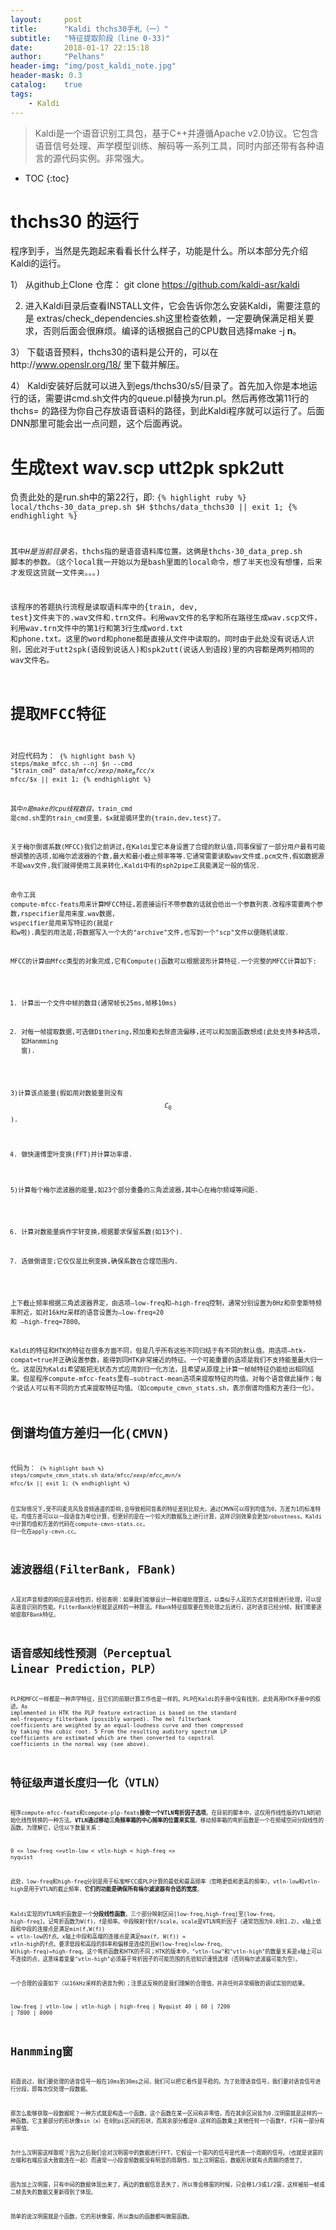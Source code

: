 ```yaml
---
layout:     post
title:      "Kaldi thchs30手札（一）" 
subtitle:   "特征提取阶段（line 0-33)"
date:       2018-01-17 22:15:18
author:     "Pelhans"
header-img: "img/post_kaldi_note.jpg"
header-mask: 0.3 
catalog:    true
tags:
    - Kaldi
---
```



> Kaldi是一个语音识别工具包，基于C++并遵循Apache v2.0协议。它包含语音信号处理、声学模型训练、解码等一系列工具，同时内部还带有各种语言的源代码实例。非常强大。

* TOC
{:toc}

#  thchs30 的运行

程序到手，当然是先跑起来看看长什么样子，功能是什么。所以本部分先介绍Kaldi的运行。

1） 从github上Clone 仓库： git clone https://github.com/kaldi-asr/kaldi

2) 进入Kaldi目录后查看INSTALL文件，它会告诉你怎么安装Kaldi，需要注意的是 extras/check_dependencies.sh这里检查依赖，一定要确保满足相关要求，否则后面会很麻烦。编译的话根据自己的CPU数目选择make -j **n**。

3） 下载语音预料，thchs30的语料是公开的，可以在http://www.openslr.org/18/ 里下载并解压。

4） Kaldi安装好后就可以进入到egs/thchs30/s5/目录了。首先加入你是本地运行的话，需要讲cmd.sh文件内的queue.pl替换为run.pl。然后再修改第11行的thchs= 的路径为你自己存放语音语料的路径，到此Kaldi程序就可以运行了。后面DNN那里可能会出一点问题，这个后面再说。

# 生成text wav.scp utt2pk spk2utt

负责此处的是run.sh中的第22行，即:
<code class="hljs livecodeserver">{% highlight ruby %}
local/thchs-30_data_prep.sh $H $thchs/data_thchs30 || exit 1;
{% endhighlight %}

其中$H 是当前目录名，$thchs指的是语音语料库位置。这俩是thchs-30_data_prep.sh 脚本的参数。（这个local我一开始以为是bash里面的local命令，想了半天也没有想懂，后来才发现这货就一文件夹。。。)

该程序的答题执行流程是读取语料库中的{train, dev, test}文件夹下的.wav文件和.trn文件。利用wav文件的名字和所在路径生成wav.scp文件，利用wav.trn文件中的第1行和第3行生成word.txt 和phone.txt。这里的word和phone都是直接从文件中读取的。同时由于此处没有说话人识别，因此对于utt2spk(语段到说话人)和spk2utt(说话人到语段)里的内容都是两列相同的wav文件名。

# 提取MFCC特征

对应代码为：
<code class="hljs livecodeserver">{% highlight bash %}
steps/make_mfcc.sh --nj $n --cmd "$train_cmd" data/mfcc/$x exp/make_mfcc/$x mfcc/$x || exit 1;
{% endhighlight %}

其中$n是make的cpu线程数目，$train_cmd 是cmd.sh里的train_cmd变量，$x就是循环里的{train,dev,test}了。

关于梅尔倒谱系数(MFCC)我们之前讲过,在Kaldi里它本身设置了合理的默认值,同事保留了一部分用户最有可能想调整的选项,如梅尔滤波器的个数,最大和最小截止频率等等.它通常需要读取wav文件或.pcm文件,假如数据源不是wav文件,我们就得使用工具来转化,Kaldi中有的sph2pipe工具能满足一般的情况.

命令工具 compute-mfcc-feats用来计算MFCC特征,若直接运行不带参数的话就会给出一个参数列表.改程序需要两个参数,rspecifier是用来度.wav数据, wspecifier是用来写特征的(就是r 和w啦).典型的用法是,将数据写入一个大的"archive"文件,也写到一个"scp"文件以便随机读取.

MFCC的计算由Mfcc类型的对象完成,它有Compute()函数可以根据波形计算特征.一个完整的MFCC计算如下:

1) 计算出一个文件中帧的数目(通常帧长25ms,帧移10ms)

2) 对每一帧提取数据,可选做Dithering,预加重和去除直流偏移,还可以和加窗函数想成(此处支持多种选项,如Hanmming 窗).

3)计算该点能量(假如用对数能量则没有$$C_{0}$$).

4) 做快速傅里叶变换(FFT)并计算功率谱.

5)计算每个梅尔滤波器的能量,如23个部分重叠的三角滤波器,其中心在梅尔频域等间距.

6) 计算对数能量病作宇轩变换,根据要求保留系数(如13个).

7) 选做倒谱变;它仅仅是比例变换,确保系数在合理范围内.

上下截止频率根据三角滤波器界定，由选项–low-freq和–high-freq控制，通常分别设置为0Hz和奈奎斯特频率附近，如对16kHz采样的语音设置为–low-freq=20 和 –high-freq=7800。

Kaldi的特征和HTK的特征在很多方面不同，但是几乎所有这些不同归结于有不同的默认值。用选项–htk-compat=true并正确设置参数，能得到同HTK非常接近的特征。一个可能重要的选项是我们不支持能量最大归一化。这是因为Kaldi希望能把无状态方式应用到归一化方法，且希望从原理上计算一帧帧特征仍能给出相同结果。但是程序compute-mfcc-feats里有–subtract-mean选项来提取特征的均值。对每个语音做此操作；每个说话人可以有不同的方式来提取特征均值。（如compute_cmvn_stats.sh，表示倒谱均值和方差归一化）。

# 倒谱均值方差归一化(CMVN)

代码为：
<code class="hljs livecodeserver">{% highlight bash %}
steps/compute_cmvn_stats.sh data/mfcc/$x exp/mfcc_cmvn/$x mfcc/$x || exit 1;
{% endhighlight %}

在实际情况下,受不同麦克风及音频通道的影响,会导致相同音素的特征差别比较大，通过CMVN可以得到均值为0，方差为1的标准特征。均值方差可以以一段语音为单位计算，但更好的是在一个较大的数据及上进行计算，这样识别效果会更加robustness。Kaldi中计算均值和方差的代码在compute-cmvn-stats.cc， 归一化在apply-cmvn.cc。

# 滤波器组(FilterBank, FBank)

人耳对声音频谱的响应是非线性的，经验表明：如果我们能够设计一种前端处理算法，以类似于人耳的方式对音频进行处理，可以提高语音识别的性能。FilterBank分析就是这样的一种算法。FBank特征提取要在预处理之后进行，这时语音已经分帧，我们需要逐帧提取FBank特征。

# 语音感知线性预测（Perceptual Linear Prediction，PLP）

PLP和MFCC一样都是一种声学特征，且它们的前期计算工作也是一样的。PLP在Kaldi的手册中没有找到，此处再用HTK手册中的叙述。As implemented in HTK the PLP feature extraction is based on the standard mel-frequency
filterbank (possibly warped). The mel filterbank coefficients are weighted by an equal-loudness
curve and then compressed by taking the cubic root. 5 From the resulting auditory spectrum LP
coefficients are estimated which are then converted to cepstral coefficients in the normal way (see above).


# 特征级声道长度归一化（VTLN）

程序compute-mfcc-feats和compute-plp-feats**接收一个VTLN弯折因子选项**。在目前的脚本中，这仅用作线性版的VTLN的初始化线性转换的一种方法。**VTLN通过移动三角频率箱的中心频率的位置来实现**。移动频率箱的弯折函数是一个在频域空间分段线性的函数。为理解它，记住以下数量关系：

0 <= low-freq <=vtln-low < vtln-high < high-freq <= nyquist

此处，low-freq和high-freq分别是用于标准MFCC或PLP计算的最低和最高频率（忽略更低和更高的频率）。vtln-low和vtln-high是用于VTLN的截止频率，**它们的功能是确保所有梅尔滤波器有合适的宽度**。

Kaldi实现的VTLN弯折函数是一个**分段线性函数**，三个部分映射区间[low-freq,high-freq]至[low-freq, high-freq]。记弯折函数为W(f)，f是频率。中段映射f到f/scale，scale是VTLN弯折因子（通常范围为0.8到1.2）。x轴上低段和中段的连接点是满足min(f,W(f)) = vtln-low的f点。x轴上中段和高端的连接点是满足max(f, W(f)) = vtln-high的f点。要求低段和高段的斜率和偏移是连续的且W(low-freq)=low-freq，
W(high-freq)=high-freq。这个弯折函数和HTK的不同；HTK的版本中，"vtln-low"和"vtln-high"的数量关系是x轴上可以不连续的点，这意味着变量"vtln-high"必须基于弯折因子的可能范围的先验知识谨慎选择（否则梅尔滤波器可能为空）。

一个合理的设置如下（以16kHz采样的语音为例）；注意这反映的是我们理解的合理值，并非任何非常细致的调试实验的结果。

low-freq | vtln-low | vtln-high | high-freq | Nyquist
40       | 60       | 7200      | 7800      | 8000


# Hanmming窗

前面说过，我们要处理的语音信号一般在10ms到30ms之间，我们可以把它看作是平稳的。为了处理语音信号，我们要对语音信号进行分段，即每次仅处理一段数据。

那怎么能够获取一段数据呢？一种方式就是构造一个函数。这个函数在某一区间有非零值，而在其余区间皆为0.汉明窗就是这样的一种函数。它主要部分的形状像sin（x）在0到pi区间的形状，而其余部分都是0.这样的函数乘上其他任何一个函数f，f只有一部分有非零值。

为什么汉明窗这样取呢？因为之后我们会对汉明窗中的数据进行FFT，它假设一个窗内的信号是代表一个周期的信号。（也就是说窗的左端和右端应该大致能连在一起）而通常一小段音频数据没有明显的周期性，加上汉明窗后，数据形状就有点周期的感觉了。 

因为加上汉明窗，只有中间的数据体现出来了，两边的数据信息丢失了，所以等会移窗的时候，只会移1/3或1/2窗，这样被前一帧或二帧丢失的数据又重新得到了体现。

简单的说汉明窗就是个函数，它的形状像窗，所以类似的函数都叫做窗函数。
